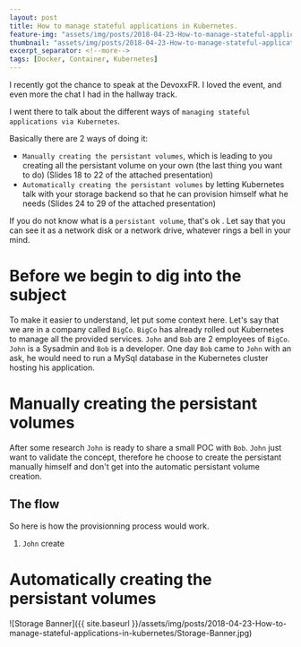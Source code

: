 ```yaml
---
layout: post
title: How to manage stateful applications in Kubernetes.
feature-img: "assets/img/posts/2018-04-23-How-to-manage-stateful-applications-in-kubernetes/Storage-Banner.jpg"
thumbnail: "assets/img/posts/2018-04-23-How-to-manage-stateful-applications-in-kubernetes/Storage-Banner.jpg"
excerpt_separator: <!--more-->
tags: [Docker, Container, Kubernetes]
---
```


I recently got the chance to speak at the DevoxxFR. I loved the event, and even more the chat I had in the hallway track.
<!--more-->

I went there to talk about the different ways of `managing stateful applications via Kubernetes`.

Basically there are 2 ways of doing it:

- `Manually creating the persistant volumes`, which is leading to you creating all the persistant volume on your own (the last thing you want to do) (Slides 18 to 22 of the attached presentation)
- `Automatically creating the persistant volumes` by letting Kubernetes talk with your storage backend so that he can provision himself what he needs (Slides 24 to 29 of the attached presentation)

If you do not know what is a `persistant volume`, that's ok <i class="fa fa-smile-o"></i>. Let say that you can see it as a network disk or a network drive, whatever rings a bell in your mind.

# Before we begin to dig into the subject

To make it easier to understand, let put some context here. Let's say that we are in a company called `BigCo`. `BigCo` has already rolled out Kubernetes to manage all the provided services. `John` and `Bob` are 2 employees of `BigCo`. `John` is a Sysadmin and `Bob` is a developer. One day `Bob` came to `John` with an ask, he would need to run a MySql database in the Kubernetes cluster hosting his application.

# Manually creating the persistant volumes

After some research `John` is ready to share a small POC with `Bob`. `John` just want to validate the concept, therefore he choose to create the persistant manually himself and don't get into the automatic persistant volume creation.

## The flow

So here is how the provisionning process would work.

1. `John` create 

# Automatically creating the persistant volumes

![Storage Banner]({{ site.baseurl }}/assets/img/posts/2018-04-23-How-to-manage-stateful-applications-in-kubernetes/Storage-Banner.jpg)
<script async class="speakerdeck-embed" data-id="4c9e38395a8d45dcbb08dda95242c7fd" data-ratio="1.77777777777778" src="//speakerdeck.com/assets/embed.js"></script>